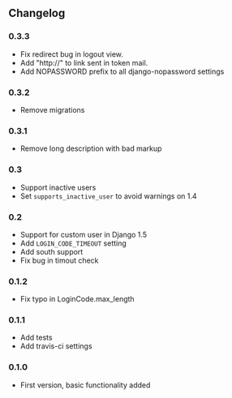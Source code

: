 ## Changelog
### 0.3.3
* Fix redirect bug in logout view.
* Add "http://" to link sent in token mail.
* Add NOPASSWORD prefix to all django-nopassword settings

### 0.3.2
* Remove migrations

### 0.3.1
* Remove long description with bad markup

### 0.3
* Support inactive users
* Set `supports_inactive_user` to avoid warnings on 1.4

### 0.2
* Support for custom user in Django 1.5
* Add `LOGIN_CODE_TIMEOUT` setting
* Add south support
* Fix bug in timout check

### 0.1.2
* Fix typo in LoginCode.max_length

### 0.1.1
* Add tests
* Add travis-ci settings

### 0.1.0
* First version, basic functionality added
